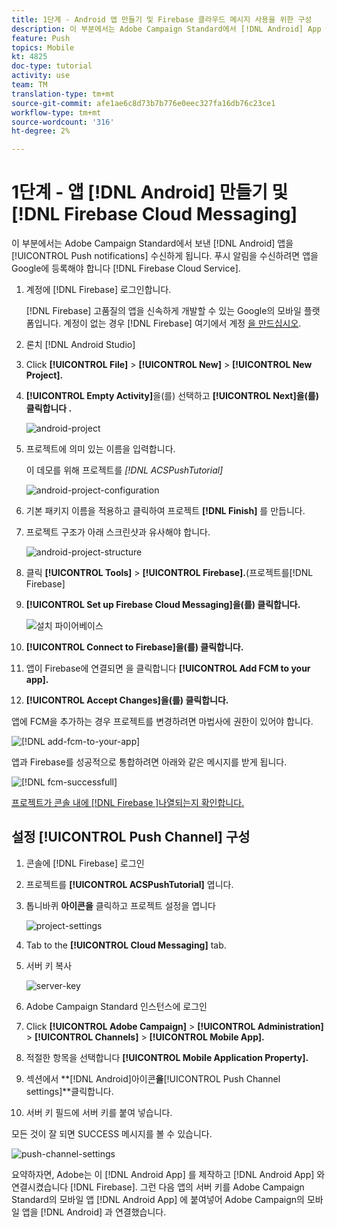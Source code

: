 ```yaml
---
title: 1단계 - Android 앱 만들기 및 Firebase 클라우드 메시지 사용을 위한 구성
description: 이 부분에서는 Adobe Campaign Standard에서 [!DNL Android] App to receive [!UICONTROL Push notifications] 창조할 것입니다. 푸시 알림을 수신하려면 앱을 Google에 등록해야 합니다 [!DNL Firebase Cloud Service].
feature: Push
topics: Mobile
kt: 4825
doc-type: tutorial
activity: use
team: TM
translation-type: tm+mt
source-git-commit: afe1ae6c8d73b7b776e0eec327fa16db76c23ce1
workflow-type: tm+mt
source-wordcount: '316'
ht-degree: 2%

---
```



# 1단계 - 앱 [!DNL Android] 만들기 및 [!DNL Firebase Cloud Messaging]

이 부분에서는 Adobe Campaign Standard에서 보낸 [!DNL Android] 앱을 [!UICONTROL Push notifications] 수신하게 됩니다. 푸시 알림을 수신하려면 앱을 Google에 등록해야 합니다 [!DNL Firebase Cloud Service].

1. 계정에 [!DNL Firebase] 로그인합니다.

   [!DNL Firebase] 고품질의 앱을 신속하게 개발할 수 있는 Google의 모바일 플랫폼입니다. 계정이 없는 경우 [!DNL Firebase] 여기에서 계정 [을 만드십시오](https://firebase.google.com).

2. 론치 [!DNL Android Studio]
3. Click **[!UICONTROL File]** > **[!UICONTROL New]** > **[!UICONTROL New Project].**
4. **[!UICONTROL Empty Activity]**&#x200B;을(를) 선택하고 **[!UICONTROL Next]을(를) 클릭합니다 .**

   ![android-project](assets/android-project.PNG)

5. 프로젝트에 의미 있는 이름을 입력합니다.

   이 데모를 위해 프로젝트를 *[!DNL ACSPushTutorial]*

   ![android-project-configuration](assets/android-project-configuration.PNG)

6. 기본 패키지 이름을 적용하고 클릭하여 프로젝트 **[!DNL Finish]** 를 만듭니다.
7. 프로젝트 구조가 아래 스크린샷과 유사해야 합니다.

   ![android-project-structure](assets/android-project-structure.PNG)

8. 클릭 **[!UICONTROL Tools]** > **[!UICONTROL Firebase].**(프로젝트를[!DNL Firebase]
9. **[!UICONTROL Set up Firebase Cloud Messaging]을(를) 클릭합니다.**

   ![설치 파이어베이스](assets/android-project-firebase-messaging.PNG)

10. **[!UICONTROL Connect to Firebase]을(를) 클릭합니다.**
11. 앱이 Firebase에 연결되면 을 클릭합니다 **[!UICONTROL Add FCM to your app].**
12. **[!UICONTROL Accept Changes]을(를) 클릭합니다.**

   앱에 FCM을 추가하는 경우 프로젝트를 변경하려면 마법사에 권한이 있어야 합니다.

   ![[!DNL add-fcm-to-your-app]](assets/firebase-add-fcm-to-app.PNG)

앱과 Firebase를 성공적으로 통합하려면 아래와 같은 메시지를 받게 됩니다.

![[!DNL fcm-successfull]](assets/android-firebase-success.PNG)

[프로젝트가 콘솔 내에 [!DNL Firebase ]나열되는지 확인합니다.](https://console.firebase.google.com/)

## 설정 [!UICONTROL Push Channel] 구성

1. 콘솔에 [!DNL Firebase] 로그인
2. 프로젝트를 **[!UICONTROL ACSPushTutorial]** 엽니다.
3. 톱니바퀴 **아이콘을** 클릭하고 프로젝트 설정을 엽니다

   ![project-settings](assets/firebase-project-settings.PNG)

4. Tab to the **[!UICONTROL Cloud Messaging]** tab.
5. 서버 키 복사

   ![server-key](assets/firebase-server-key.PNG)

6. Adobe Campaign Standard 인스턴스에 로그인
7. Click **[!UICONTROL Adobe Campaign]** > **[!UICONTROL Administration]** > **[!UICONTROL Channels]** > **[!UICONTROL Mobile App].**
8. 적절한 항목을 선택합니다 **[!UICONTROL Mobile Application Property].**
9. 섹션에서 **[!DNL Android]아이콘&#x200B;**을&#x200B;**[!UICONTROL Push Channel settings]**클릭합니다.
10. 서버 키 필드에 서버 키를 붙여 넣습니다.

모든 것이 잘 되면 SUCCESS 메시지를 볼 수 있습니다.

![push-channel-settings](assets/push-channel-settings.PNG)

요약하자면, Adobe는 이 [!DNL Android App] 를 제작하고 [!DNL Android App] 와 연결시켰습니다 [!DNL Firebase]. 그런 다음 앱의 서버 키를 Adobe Campaign Standard의 모바일 앱 [!DNL Android App] 에 붙여넣어 Adobe Campaign의 모바일 앱을 [!DNL Android] 과 연결했습니다.
